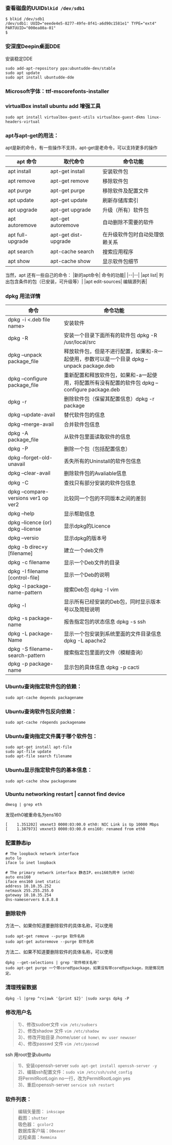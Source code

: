 ### 查看磁盘的UUID`blkid /dev/sdb1`
```
$ blkid /dev/sdb1
/dev/sdb1: UUID="eeede4e5-8277-49fe-8f41-a6d90c1581e1" TYPE="ext4" PARTUUID="000ea80a-01"
$ 
```

### 安深度Deepin桌面DDE

安装稳定DDE
```
sudo add-apt-repository ppa:ubuntudde-dev/stable
sudo apt update
sudo apt install ubuntudde-dde
```

### Microsoft字体：ttf-mscorefonts-installer
### virtualBox install ubuntu add 增强工具
```
sudo apt install virtualbox-guest-utils virtualbox-guest-dkms linux-headers-virtual
```

### apt与apt-get的用法：  
apt是新的命令，有一些操作不支持，apt-get是老命令，可以支持更多的操作

|apt 命令| 取代命令                 | 命令功能            |
|------------------|----------------------|-----------------|
| apt install      | apt-get install      | 安装软件包           |
| apt remove       | apt-get remove       | 移除软件包           |
| apt purge        | apt-get purge        | 移除软件及配置文件       |
| apt update       | apt-get update       | 刷新存储库索引         |
| apt upgrade      | apt-get upgrade      | 升级（所有）软件包       |
| apt autoremove   | apt-get autoremove   | 自动删除不需要的软件      |
| apt full-upgrade | apt-get dist-upgrade | 在升级软件包时自动处理依赖关系 |
| apt search       | apt-cache search     | 搜索应用程序          |
| apt show         | apt-cache show       | 显示软件包细节         |

当然，apt 还有一些自己的命令：
|新的apt命令|	命令的功能|
|--|--|
|apt list|	列出包含条件的包（已安装，可升级等）|
|apt edit-sources|	编辑源列表|

### dpkg 用法详情
|命令|命令功能|
|-- |-- |
|dpkg -i <.deb file name>|安装软件|
|dpkg -R|安装一个目录下面所有的软件包 dpkg -R /usr/local/src|
|dpkg –unpack package_file |释放软件包，但是不进行配置，如果和-R一起使用，参数可以是一个目录 dpkg –unpack package.deb|
|dpkg –configure package_file|重新配置和释放软件包，如果和-a一起使用，将配置所有没有配置的软件包 dpkg –configure package.deb|
|dpkg -r|删除软件包（保留其配置信息）dpkg -r package|
|dpkg –update-avail <Packages-file>|替代软件包的信息|
|dpkg –merge-avail <Packages-file>|合并软件包信息|
|dpkg -A package_file|从软件包里面读取软件的信息|
|dpkg -P|删除一个包（包括配置信息）|
|dpkg –forget-old-unavail|丢失所有的Uninstall的软件包信息|
|dpkg –clear-avail|删除软件包的Avaliable信息|
|dpkg -C|查找只有部分安装的软件包信息|
|dpkg –compare-versions ver1 op ver2|比较同一个包的不同版本之间的差别|
|dpkg –help|显示帮助信息|
|dpkg –licence (or) dpkg –license|显示dpkg的Licence|
|dpkg –versio|显示dpkg的版本号|
|dpkg -b direc×y [filename]|建立一个deb文件|
|dpkg -c filename|显示一个Deb文件的目录|
|dpkg -I filename [control-file]|显示一个Deb的说明|
|dpkg -l package-name-pattern|搜索Deb包 dpkg -I vim|
|dpkg -l|显示所有已经安装的Deb包，同时显示版本号以及简短说明|
|dpkg -s package-name|报告指定包的状态信息 dpkg -s ssh|
|dpkg -L package-Name|显示一个包安装到系统里面的文件目录信息 dpkg -L apache2|
|dpkg -S filename-search-pattern|搜索指定包里面的文件（模糊查询）|
|dpkg -p package-name|显示包的具体信息 dpkg -p cacti|


### Ubuntu查询指定软件包的依赖：
```
sudo apt-cache depends packagename
```

### Ubuntu查询软件包反向依赖：
```
sudo apt-cache rdepends packagename
```

### Ubuntu查询指定文件属于哪个软件包：
```
sudo apt-get install apt-file
sudo apt-file update
sudo apt-file search filename
```

### Ubuntu显示指定软件包的基本信息：
```
sudo apt-cache show packagename
```

### Ubuntu networking restart | cannot find device
```
dmesg | grep eth
```
发现eth0被重命名为ens160
```
[    1.351202] vmxnet3 0000:03:00.0 eth0: NIC Link is Up 10000 Mbps
[    1.387973] vmxnet3 0000:03:00.0 ens160: renamed from eth0
```
### 配置静态ip
```
# The loopback network interface
auto lo
iface lo inet loopback

# The primary network interface 静态IP，ens160为网卡（eth0）
auto ens160
iface ens160 inet static
address 10.10.35.252
netmask 255.255.255.0
gateway 10.10.35.254
dns-nameservers 8.8.8.8
```

### 删除软件  
方法一、如果你知道要删除软件的具体名称，可以使用  
```
sudo apt-get remove --purge 软件名称  
sudo apt-get autoremove --purge 软件名称 
```
方法二、如果不知道要删除软件的具体名称，可以使用  
```
dpkg --get-selections | grep '软件相关名称'
sudo apt-get purge 一个带core的package，如果没有带core的package，则是情况而定。
```
### 清理残留数据
```
dpkg -l |grep ^rc|awk '{print $2}' |sudo xargs dpkg -P 
```

### 修改用户名  
 > 1）、修改sudoer文件 `vim /etc/sudoers`  
 > 2）、修改shadow 文件 `vim /etc/shadow`  
 > 3）、修改开始目录 /home/user `cd home\ mv user newuser`  
 > 4）、修改passwd 文件  `vim /etc/passwd`    

ssh 用root登录ubuntu
 > 1)、安装openssh-server `sudo apt-get install openssh-server -y`  
 > 2)、编辑ssh配置文件：`sudo vim /etc/ssh/sshd_config`  
      将PermitRootLogin no一行，改为PermitRootLogin yes  
 > 3)、重启openssh-server `service ssh restart`  

### 软件列表：  
 > 编辑矢量图： `inkscape`  
 > 截图：`shutter`  
 > 吸色器： `gcolor2`  
 > 数据库客户端：`DBeaver`  
 > 远程桌面：`Remmina`  